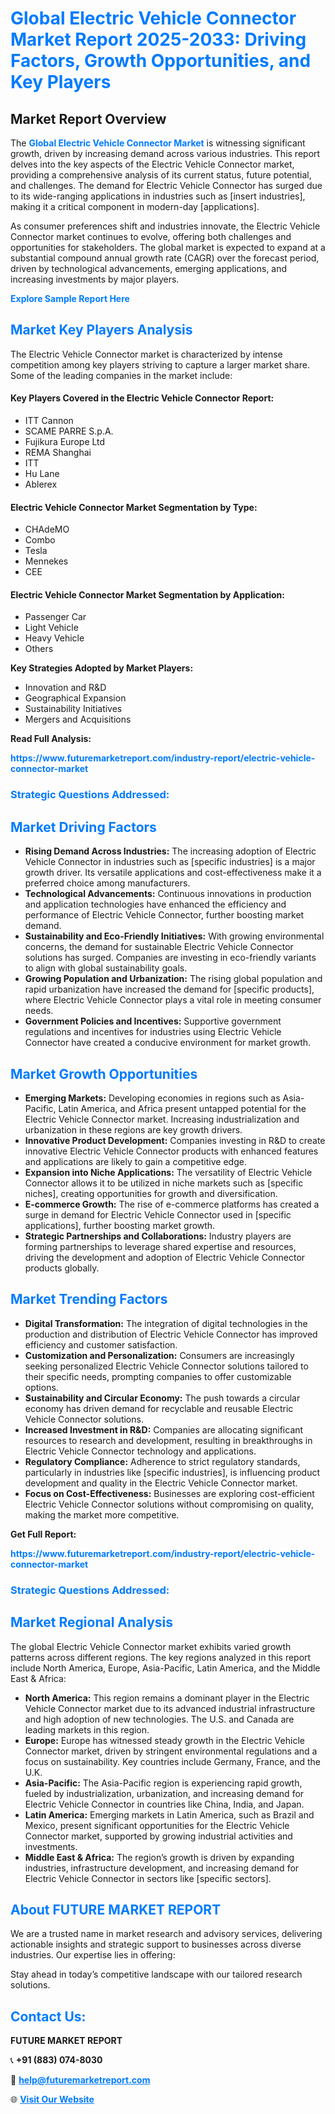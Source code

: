 <h1 style="color: #007BFF;">Global Electric Vehicle Connector Market Report 2025-2033: Driving Factors, Growth Opportunities, and Key Players</h1>

<section id="overview">
<h2>Market Report Overview</h2>
<p>The <a href="https://www.futuremarketreport.com/industry-report/electric-vehicle-connector-market" style="color: #007BFF; text-decoration: none;"><strong>Global Electric Vehicle Connector Market</strong></a> is witnessing significant growth, driven by increasing demand across various industries. This report delves into the key aspects of the Electric Vehicle Connector market, providing a comprehensive analysis of its current status, future potential, and challenges. The demand for Electric Vehicle Connector has surged due to its wide-ranging applications in industries such as [insert industries], making it a critical component in modern-day [applications].</p>
<p>As consumer preferences shift and industries innovate, the Electric Vehicle Connector market continues to evolve, offering both challenges and opportunities for stakeholders. The global market is expected to expand at a substantial compound annual growth rate (CAGR) over the forecast period, driven by technological advancements, emerging applications, and increasing investments by major players.</p>
</section>

<section id="overview">
<p><a href="https://www.futuremarketreport.com/request-sample/reportId=52885" style="color: #007BFF; text-decoration: none;"><strong>Explore Sample Report Here</strong></a></p>
</section>

<section id="key-players">
<h2 style="color: #007BFF;">Market Key Players Analysis</h2>
<p>The Electric Vehicle Connector market is characterized by intense competition among key players striving to capture a larger market share. Some of the leading companies in the market include:</p>
<h4>Key Players Covered in the Electric Vehicle Connector Report:</h4>
<ul><li>ITT Cannon</li><li>SCAME PARRE S.p.A.</li><li>Fujikura Europe Ltd</li><li>REMA Shanghai</li><li>ITT</li><li>Hu Lane</li><li>Ablerex</li></ul>
<h4>Electric Vehicle Connector Market Segmentation by Type:</h4>
<ul><li>CHAdeMO</li><li>Combo</li><li>Tesla</li><li>Mennekes</li><li>CEE</li></ul>

<h4>Electric Vehicle Connector Market Segmentation by Application:</h4>
<ul><li>Passenger Car</li><li>Light Vehicle</li><li>Heavy Vehicle</li><li>Others</li></ul>
<p><strong>Key Strategies Adopted by Market Players:</strong></p>
<ul>
<li>Innovation and R&D</li>
<li>Geographical Expansion</li>
<li>Sustainability Initiatives</li>
<li>Mergers and Acquisitions</li>
</ul>
</section>

<section>
<p><strong>Read Full Analysis: </strong></p><a href="https://www.futuremarketreport.com/industry-report/electric-vehicle-connector-market" style="color: #007BFF; text-decoration: none;"><strong>https://www.futuremarketreport.com/industry-report/electric-vehicle-connector-market</strong></a>
<h3 style="color: #007BFF;">Strategic Questions Addressed:</h3>
</section>

<section id="driving-factors">
<h2 style="color: #007BFF;">Market Driving Factors</h2>
<ul>
<li><strong>Rising Demand Across Industries:</strong> The increasing adoption of Electric Vehicle Connector in industries such as [specific industries] is a major growth driver. Its versatile applications and cost-effectiveness make it a preferred choice among manufacturers.</li>
<li><strong>Technological Advancements:</strong> Continuous innovations in production and application technologies have enhanced the efficiency and performance of Electric Vehicle Connector, further boosting market demand.</li>
<li><strong>Sustainability and Eco-Friendly Initiatives:</strong> With growing environmental concerns, the demand for sustainable Electric Vehicle Connector solutions has surged. Companies are investing in eco-friendly variants to align with global sustainability goals.</li>
<li><strong>Growing Population and Urbanization:</strong> The rising global population and rapid urbanization have increased the demand for [specific products], where Electric Vehicle Connector plays a vital role in meeting consumer needs.</li>
<li><strong>Government Policies and Incentives:</strong> Supportive government regulations and incentives for industries using Electric Vehicle Connector have created a conducive environment for market growth.</li>
</ul>
</section>

<section id="growth-opportunities">
<h2 style="color: #007BFF;">Market Growth Opportunities</h2>
<ul>
<li><strong>Emerging Markets:</strong> Developing economies in regions such as Asia-Pacific, Latin America, and Africa present untapped potential for the Electric Vehicle Connector market. Increasing industrialization and urbanization in these regions are key growth drivers.</li>
<li><strong>Innovative Product Development:</strong> Companies investing in R&D to create innovative Electric Vehicle Connector products with enhanced features and applications are likely to gain a competitive edge.</li>
<li><strong>Expansion into Niche Applications:</strong> The versatility of Electric Vehicle Connector allows it to be utilized in niche markets such as [specific niches], creating opportunities for growth and diversification.</li>
<li><strong>E-commerce Growth:</strong> The rise of e-commerce platforms has created a surge in demand for Electric Vehicle Connector used in [specific applications], further boosting market growth.</li>
<li><strong>Strategic Partnerships and Collaborations:</strong> Industry players are forming partnerships to leverage shared expertise and resources, driving the development and adoption of Electric Vehicle Connector products globally.</li>
</ul>
</section>

<section id="trending-factors">
<h2 style="color: #007BFF;">Market Trending Factors</h2>
<ul>
<li><strong>Digital Transformation:</strong> The integration of digital technologies in the production and distribution of Electric Vehicle Connector has improved efficiency and customer satisfaction.</li>
<li><strong>Customization and Personalization:</strong> Consumers are increasingly seeking personalized Electric Vehicle Connector solutions tailored to their specific needs, prompting companies to offer customizable options.</li>
<li><strong>Sustainability and Circular Economy:</strong> The push towards a circular economy has driven demand for recyclable and reusable Electric Vehicle Connector solutions.</li>
<li><strong>Increased Investment in R&D:</strong> Companies are allocating significant resources to research and development, resulting in breakthroughs in Electric Vehicle Connector technology and applications.</li>
<li><strong>Regulatory Compliance:</strong> Adherence to strict regulatory standards, particularly in industries like [specific industries], is influencing product development and quality in the Electric Vehicle Connector market.</li>
<li><strong>Focus on Cost-Effectiveness:</strong> Businesses are exploring cost-efficient Electric Vehicle Connector solutions without compromising on quality, making the market more competitive.</li>
</ul>
</section>

<section>
<p><strong>Get Full Report: </strong></p><a href="https://www.futuremarketreport.com/industry-report/electric-vehicle-connector-market" style="color: #007BFF; text-decoration: none;"><strong>https://www.futuremarketreport.com/industry-report/electric-vehicle-connector-market</strong></a>
<h3 style="color: #007BFF;">Strategic Questions Addressed:</h3>
</section>


<section id="regional-analysis">
<h2 style="color: #007BFF;">Market Regional Analysis</h2>
<p>The global Electric Vehicle Connector market exhibits varied growth patterns across different regions. The key regions analyzed in this report include North America, Europe, Asia-Pacific, Latin America, and the Middle East & Africa:</p>
<ul>
<li><strong>North America:</strong> This region remains a dominant player in the Electric Vehicle Connector market due to its advanced industrial infrastructure and high adoption of new technologies. The U.S. and Canada are leading markets in this region.</li>
<li><strong>Europe:</strong> Europe has witnessed steady growth in the Electric Vehicle Connector market, driven by stringent environmental regulations and a focus on sustainability. Key countries include Germany, France, and the U.K.</li>
<li><strong>Asia-Pacific:</strong> The Asia-Pacific region is experiencing rapid growth, fueled by industrialization, urbanization, and increasing demand for Electric Vehicle Connector in countries like China, India, and Japan.</li>
<li><strong>Latin America:</strong> Emerging markets in Latin America, such as Brazil and Mexico, present significant opportunities for the Electric Vehicle Connector market, supported by growing industrial activities and investments.</li>
<li><strong>Middle East & Africa:</strong> The region’s growth is driven by expanding industries, infrastructure development, and increasing demand for Electric Vehicle Connector in sectors like [specific sectors].</li>
</ul>
</section>

<footer>
<h2 style="color: #007BFF;">About FUTURE MARKET REPORT</h2>
<p>We are a trusted name in market research and advisory services, delivering actionable insights and strategic support to businesses across diverse industries. Our expertise lies in offering:</p>

<p>Stay ahead in today’s competitive landscape with our tailored research solutions.</p>

<h2 style="color: #007BFF;">Contact Us:</h2>
<p><strong>FUTURE MARKET REPORT</strong></p>
<p>📞 <strong>+91 (883) 074-8030</strong></p>
<p>📧 <strong><a href="mailto:help@futuremarketreport.com" style="color: #007BFF;">help@futuremarketreport.com</a></strong></p>
<p>🌐 <strong><a href="https://www.futuremarketreport.com/" style="color: #007BFF;">Visit Our Website</a></strong></p>
</footer>